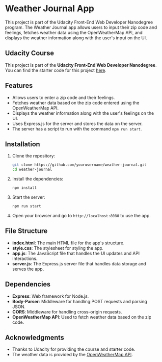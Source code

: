 
# Weather Journal App

This project is part of the Udacity Front-End Web Developer Nanodegree program. The Weather Journal app allows users to input their zip code and feelings, fetches weather data using the OpenWeatherMap API, and displays the weather information along with the user's input on the UI.

## Udacity Course

This project is part of the **Udacity Front-End Web Developer Nanodegree**. You can find the starter code for this project [here](https://github.com/udacity/fend/tree/refresh-2019).

## Features

- Allows users to enter a zip code and their feelings.
- Fetches weather data based on the zip code entered using the OpenWeatherMap API.
- Displays the weather information along with the user's feelings on the UI.
- Uses Express.js for the server and stores the data on the server.
- The server has a script to run with the command `npm run start`.

## Installation

1. Clone the repository:

   ```bash
   git clone https://github.com/yourusername/weather-journal.git
   cd weather-journal
   ```

2. Install the dependencies:

   ```bash
   npm install
   ```

3. Start the server:

   ```bash
   npm run start
   ```

4. Open your browser and go to `http://localhost:8080` to use the app.

## File Structure

- **index.html**: The main HTML file for the app's structure.
- **style.css**: The stylesheet for styling the app.
- **app.js**: The JavaScript file that handles the UI updates and API interactions.
- **server.js**: The Express.js server file that handles data storage and serves the app.

## Dependencies

- **Express**: Web framework for Node.js.
- **Body-Parser**: Middleware for handling POST requests and parsing JSON.
- **CORS**: Middleware for handling cross-origin requests.
- **OpenWeatherMap API**: Used to fetch weather data based on the zip code.


## Acknowledgments

- Thanks to Udacity for providing the course and starter code.
- The weather data is provided by the [OpenWeatherMap API](https://openweathermap.org/api).
